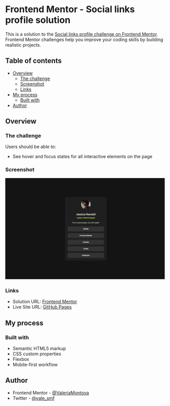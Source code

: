 # Frontend Mentor - Social links profile solution

This is a solution to the [Social links profile challenge on Frontend Mentor](https://www.frontendmentor.io/challenges/social-links-profile-UG32l9m6dQ). Frontend Mentor challenges help you improve your coding skills by building realistic projects. 

## Table of contents

- [Overview](#overview)
  - [The challenge](#the-challenge)
  - [Screenshot](#screenshot)
  - [Links](#links)
- [My process](#my-process)
  - [Built with](#built-with)
- [Author](#author)

## Overview

### The challenge

Users should be able to:

- See hover and focus states for all interactive elements on the page

### Screenshot

![](./social-links-profile.jpeg)


### Links

- Solution URL: [Frontend Mentor](https://www.frontendmentor.io/solutions/social-links-profile-mobilefirst-solution-using-flexbox-T_S1IaSf_G)
- Live Site URL: [GitHub Pages](https://valeriamontoya.github.io/social-links-profile/)

## My process

### Built with

- Semantic HTML5 markup
- CSS custom properties
- Flexbox
- Mobile-first workflow

## Author

- Frontend Mentor - [@ValeriaMontoya](https://www.frontendmentor.io/profile/ValeriaMontoya)
- Twitter - [@vale_smf](https://twitter.com/vale_smf)